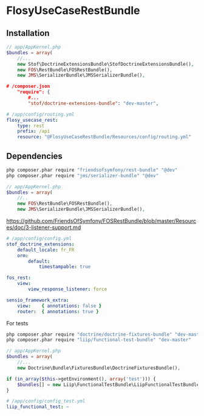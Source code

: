 FlosyUseCaseRestBundle
======================

Installation
------------

```php
// app/AppKernel.php
$bundles = array(
    //...
    new Stof\DoctrineExtensionsBundle\StofDoctrineExtensionsBundle(),
    new FOS\RestBundle\FOSRestBundle(),
    new JMS\SerializerBundle\JMSSerializerBundle(),
```
```json
# /composer.json
    "require": {
        #...
        "stof/doctrine-extensions-bundle": "dev-master",
```

```yaml
# /app/config/routing.yml
flosy_usecase_rest:
    type: rest
    prefix: /api
    resource: "@FlosyUseCaseRestBundle/Resources/config/routing.yml"
```

Dependencies
------------

```bash
php composer.phar require "friendsofsymfony/rest-bundle" "@dev"
php composer.phar require "jms/serializer-bundle" "@dev"
```

```php
// app/AppKernel.php
$bundles = array(
    //..
    new FOS\RestBundle\FOSRestBundle(),
    new JMS\SerializerBundle\JMSSerializerBundle(),
```

https://github.com/FriendsOfSymfony/FOSRestBundle/blob/master/Resources/doc/3-listener-support.md

```yaml
# /app/config/config.yml
stof_doctrine_extensions:
    default_locale: fr_FR
    orm:
        default:
            timestampable: true

fos_rest:
    view:
        view_response_listener: force

sensio_framework_extra:
    view:    { annotations: false }
    router:  { annotations: true }
```

For tests

```bash
php composer.phar require "doctrine/doctrine-fixtures-bundle" "dev-master"
php composer.phar require "liip/functional-test-bundle" "dev-master"
```

```php
// app/AppKernel.php
$bundles = array(
    //...
    new Doctrine\Bundle\FixturesBundle\DoctrineFixturesBundle(),

if (in_array($this->getEnvironment(), array('test'))) {
    $bundles[] = new Liip\FunctionalTestBundle\LiipFunctionalTestBundle();
}
```

```yaml
# /app/config/config_test.yml
liip_functional_test: ~
```